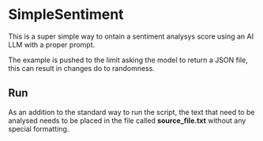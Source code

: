 # SimpleSentiment

This is a super simple way to ontain a sentiment analysys score using an AI LLM with a proper prompt.

The example is pushed to the limit asking the model to return a JSON file, this can result in changes do to randomness.


## Run

As an addition to the standard way to run the script, the text that need to be analysed needs to be placed in the file called **source_file.txt** without any special formatting.